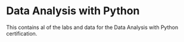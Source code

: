 # Data Analysis with Python
 This contains al of the labs and data for the Data Analysis with Python certification.
